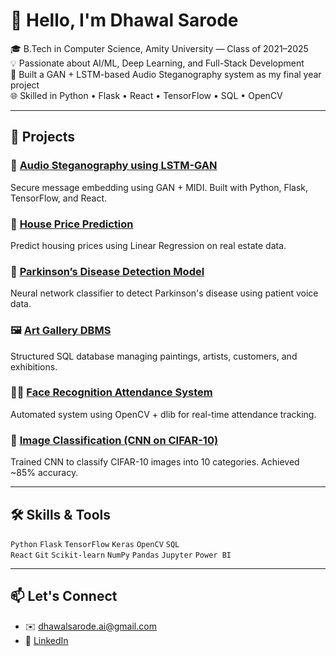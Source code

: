 # 👋 Hello, I'm Dhawal Sarode

🎓 B.Tech in Computer Science, Amity University — Class of 2021–2025  
💡 Passionate about AI/ML, Deep Learning, and Full-Stack Development  
🔬 Built a GAN + LSTM-based Audio Steganography system as my final year project  
🌐 Skilled in Python • Flask • React • TensorFlow • SQL • OpenCV

---

## 🧠 Projects

### 🔐 [Audio Steganography using LSTM-GAN](#)
Secure message embedding using GAN + MIDI. Built with Python, Flask, TensorFlow, and React.

### 🏡 [House Price Prediction](#)
Predict housing prices using Linear Regression on real estate data.

### 🧠 [Parkinson’s Disease Detection Model](#)
Neural network classifier to detect Parkinson's disease using patient voice data.

### 🖼️ [Art Gallery DBMS](#)
Structured SQL database managing paintings, artists, customers, and exhibitions.

### 🧑‍💻 [Face Recognition Attendance System](#)
Automated system using OpenCV + dlib for real-time attendance tracking.

### 🧪 [Image Classification (CNN on CIFAR-10)](#)
Trained CNN to classify CIFAR-10 images into 10 categories. Achieved ~85% accuracy.

---

## 🛠️ Skills & Tools

`Python` `Flask` `TensorFlow` `Keras` `OpenCV` `SQL`  
`React` `Git` `Scikit-learn` `NumPy` `Pandas` `Jupyter` `Power BI`

---

## 📫 Let's Connect
- ✉️ dhawalsarode.ai@gmail.com  
- 🔗 [LinkedIn](https://linkedin.com/in/dhawal-sarode)
